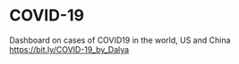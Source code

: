 # COVID-19
Dashboard on cases of COVID19 in the world, US and China\
https://bit.ly/COVID-19_by_Dalya
